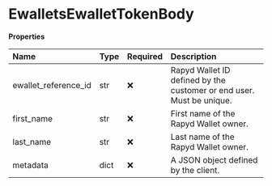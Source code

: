 # EwalletsEwalletTokenBody

**Properties**

| Name                 | Type | Required | Description                                                          |
| :------------------- | :--- | :------- | :------------------------------------------------------------------- |
| ewallet_reference_id | str  | ❌       | Rapyd Wallet ID defined by the customer or end user. Must be unique. |
| first_name           | str  | ❌       | First name of the Rapyd Wallet owner.                                |
| last_name            | str  | ❌       | Last name of the Rapyd Wallet owner.                                 |
| metadata             | dict | ❌       | A JSON object defined by the client.                                 |
